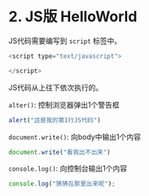 # 2. JS版 HelloWorld


JS代码需要编写到 `script` 标签中。

```js
<script type="text/javascript">

</script>
```

JS代码从上往下依次执行的。

        
`alter()`: 控制浏览器弹出1个警告框

```js
alert("这是我的第1行JS代码")
```

        
`document.write()`: 向body中输出1个内容

```js
document.write("看我出不出来")
```


`console.log()`: 向控制台输出1个内容
```js
console.log("猜猜在那里出来呢");
```
